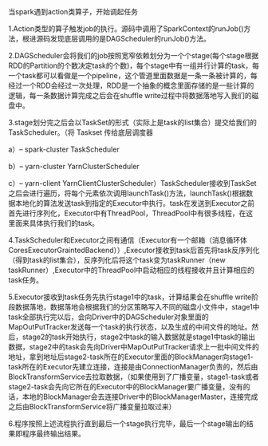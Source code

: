 当spark遇到action类算子，开始调起任务

1.Action类型的算子触发job的执行。源码中调用了SparkContext的runJob()方法，根进源码发现底层调用的是DAGScheduler的runJob()方法。

2.DAGScheduler会将我们的job按照宽窄依赖划分为一个个stage(每个stage根据RDD的Partition的个数决定task的个数)，每个stage中有一组并行计算的task，每一个task都可以看做是一个pipeline，这个管道里面数据是一条一条被计算的，每经过一个RDD会经过一次处理，RDD是一个抽象的概念里面存储的是一些计算的逻辑，每一条数据计算完成之后会在shuffle write过程中将数据落地写入我们的磁盘中。

3.stage划分完之后会以TaskSet的形式（实际上是task的list集合）提交给我们的TaskScheduler。（将 Taskset 传给底层调度器

a）– spark-cluster TaskScheduler

b）– yarn-cluster YarnClusterScheduler

c）– yarn-client YarnClientClusterScheduler）TaskScheduler接收到TaskSet之后会进行遍历，将每个元素依次调用launchTask()方法，launchTask()根据数据本地化的算法发送task到指定的Executor中执行。task在发送到Executor之前首先进行序列化，Executor中有ThreadPool，ThreadPool中有很多线程，在这里面来具体执行我们的task。

4.TaskScheduler和Executor之间有通信（Executor有一个邮箱（消息循环体CoresExecutorGraintedBackend））,Executor接收到task后首先将task反序列化（得到task的list集合），反序列化后将这个task变为taskRunner（new taskRunner）,Executor中的ThreadPool中启动相应的线程接收并且计算相应的task任务。

5.Executor接收到task任务先执行stage1中的task，计算结果会在shuffle write阶段数据落地，数据落地会根据我们的分区策略写入不同的磁盘小文件中，stage1中task全部执行完以后，会向Driver中的DAGScheduler对象里面的MapOutPutTracker发送每一个task的执行状态，以及生成的中间文件的地址。然后，stage2的task开始执行，stage2中task的输入数据就是stage1中task的输出数据，stage2中的task会先向Driver中MapOutPutTracker请求上一批中间文件的地址，拿到地址后stage2-task所在的Executor里面的BlockManager向stage1- task所在的Executor先建立连接，连接是由ConnectionManager负责的，然后由BlockTransformService去拉取数据，（如果使用到了广播变量，stage1-task或者stage2-task会先向它所在的Executor中的BlockManager要广播变量，没有的话，本地的BlockManager会去连接Driver中的BlockManagerMaster，连接完成之后由BlockTransformService将广播变量拉取过来）

6.程序按照上述流程执行直到最后一个stage执行完毕，最后一个stage输出的结果即程序最终输出结果。